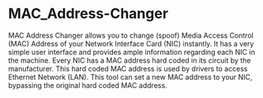 # MAC_Address-Changer
MAC Address Changer allows you to change (spoof) Media Access Control (MAC) Address of your Network Interface Card (NIC) instantly. It has a very simple user interface and provides ample information regarding each NIC in the machine. Every NIC has a MAC address hard coded in its circuit by the manufacturer. This hard coded MAC address is used by drivers to access Ethernet Network (LAN). This tool can set a new MAC address to your NIC, bypassing the original hard coded MAC address.
